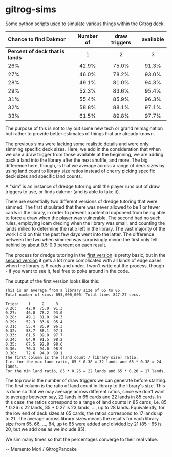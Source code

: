 # gitrog-sims
Some python scripts used to simulate various things within the Gitrog deck.


| **Chance to find Dakmor**         |Number of| draw triggers | available |
|:----------------------------------|:-------:|:-------------:|:---------:|
| **Percent of deck that is lands** |    1    |       2       |     3     |
| 26%                               |  42.9%  |     75.0%     |   91.3%   |
| 27%                               |  46.0%  |     78.2%     |   93.0%   |
| 28%                               |  49.1%  |     81.0%     |   94.3%   |
| 29%                               |  52.3%  |     83.6%     |   95.4%   |
| 31%                               |  55.4%  |     85.9%     |   96.3%   |
| 32%                               |  58.8%  |     88.1%     |   97.1%   |
| 33%                               |  61.5%  |     89.8%     |   97.7%   |


The purpose of this is not to lay out some new tech or grand reimagination but
rather to provide better estimates of things that are already known.

The previous sims were lacking some realistic details and were only simming
specific deck sizes. Here, we add in the consideration that when we use a draw
trigger from those available at the beginning, we are adding back a land into
the library after the next shuffle, and more. The big difference here, though,
is that we average across a range of deck sizes by using land count to library
size ratios instead of cherry picking specific deck sizes and specific land
counts.

A "sim" is an instance of dredge tutoring until the player runs out of draw
triggers to use, or finds dakmor (and is able to take it).

There are essentially two different versions of dredge tutoring that were
simmed. The first stipulated that there was never allowed to be 1 or fewer cards
in the library, in order to prevent a potential opponent from being able to
force a draw when the player was vulnerable. The second had no such rules,
employing loam dreding when the library was small, and counting the lands milled
to determine the ratio left in the library. The vast majority of the work I did
on this the past few days went into the latter. The difference between the two
when simmed was surprisingly minor: the first only fell behind by about 0.5-0.9
percent on each result.

The process for dredge tutoring in the [first version](https://github.com/TheGitrogServer/thegitrogserver.github.io/blob/main/docs/mathematical-proofs/ggt_normal.py)
is pretty basic, but in the [second version](https://github.com/TheGitrogServer/thegitrogserver.github.io/blob/main/docs/mathematical-proofs/ggt.py)
it gets a lot more complicated with all kinds of edge cases when the library is
6 cards and under. I won't write out the process, though - if you want to see it,
feel free to poke around in the code.

The output of the first version looks like this:
```
This is an average from a library size of 65 to 85.
Total number of sims: 693,000,000. Total time: 847.27 secs.

Trigs:	  1     2     3     
0.26:    42.9  75.0  91.3
0.27:    46.0  78.2  93.0
0.28:    49.1  81.0  94.3
0.29:    52.3  83.6  95.4
0.31:    55.4  85.9  96.3
0.32:    58.7  88.1  97.1
0.33:    61.5  89.8  97.7
0.34:    64.9  91.5  98.2
0.35:    67.5  92.8  98.6
0.36:    70.3  94.0  98.9
0.38:    72.6  94.9  99.1
The first column is the (land count / library size) ratio.
I.e. for the max land ratio, 85 * 0.38 = 32 lands and 65 * 0.38 = 24 lands.
For the min land ratio, 85 * 0.26 = 22 lands and 65 * 0.26 = 17 lands.
```

The top row is the number of draw triggers we can generate before starting. The
first column is the ratio of land count in library to the library's size. This
is done so that we may average across different ratios, since we don't want to
average between say, 22 lands in 65 cards and 22 lands in 85 cards. In this
case, the ratios correspond to a range of land counts in 85 cards, i.e.
85 * 0.26 is 22 lands, 85 * 0.27 is 23 lands, ..., up to 28 lands. Equivalently,
for the low end of deck sizes at 65 cards, the ratios correspond to 17 lands up
to 21. The average across library sizes means the results for each library size
from 65, 66, ..., 84, up to 85 were added and divided by 21 (85 - 65 is 20, but
we add one as we include 85).

We sim many times so that the percentages converge to their real value.

-- Memento Mori / GitrogPancake